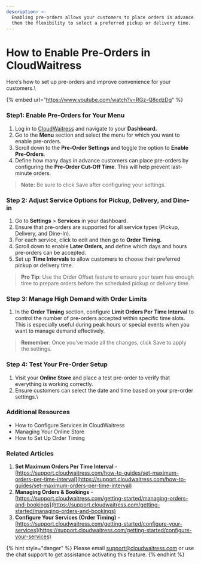 ```yaml
---
description: >-
  Enabling pre-orders allows your customers to place orders in advance, giving
  them the flexibility to select a preferred pickup or delivery time.
---
```


# How to Enable Pre-Orders in CloudWaitress

Here’s how to set up pre-orders and improve convenience for your customers.\


{% embed url="https://www.youtube.com/watch?v=RGz-Q8cdzDg" %}

### Step1: Enable Pre-Orders for Your Menu

1. Log in to [CloudWaitress](https://cloudwaitress.com/)  and navigate to your **Dashboard.**
2. Go to the **Menu** section and select the menu for which you want to enable pre-orders.
3. Scroll down to the **Pre-Order Settings** and toggle the option to **Enable Pre-Orders**.
4. Define how many days in advance customers can place pre-orders by configuring the **Pre-Order Cut-Off Time**. This will help prevent last-minute orders.

> **Note:** Be sure to click Save after configuring your settings.

### Step 2: Adjust Service Options for Pickup, Delivery, and Dine-in

1. Go to **Settings** > **Services** in your dashboard.
2. Ensure that pre-orders are supported for all service types (Pickup, Delivery, and Dine-In).
3. For each service, click to edit and then go to **Order Timing.**
4. Scroll down to enable **Later Orders**, and define which days and hours pre-orders can be accepted.
5. Set up **Time Intervals** to allow customers to choose their preferred pickup or delivery time.

> **Pro Tip**: Use the Order Offset feature to ensure your team has enough time to prepare orders before the scheduled pickup or delivery time.

### Step 3: Manage High Demand with Order Limits

1. In the **Order Timing** section, configure **Limit Orders Per Time Interval** to control the number of pre-orders accepted within specific time slots. This is especially useful during peak hours or special events when you want to manage demand effectively.

> **Remember**: Once you’ve made all the changes, click Save to apply the settings.

### Step 4: Test Your Pre-Order Setup

1. Visit your **Online Store** and place a test pre-order to verify that everything is working correctly.
2. Ensure customers can select the date and time based on your pre-order settings.\


### Additional Resources

* How to Configure Services in CloudWaitress
* Managing Your Online Store
* How to Set Up Order Timing



### Related Articles

1. **Set Maximum Orders Per Time Interval** - [https://support.cloudwaitress.com/how-to-guides/set-maximum-orders-per-time-interval](https://support.cloudwaitress.com/how-to-guides/set-maximum-orders-per-time-interval)
2. **Managing Orders & Bookings** - [https://support.cloudwaitress.com/getting-started/managing-orders-and-bookings](https://support.cloudwaitress.com/getting-started/managing-orders-and-bookings)
3. **Configure Your Services (Order Timing)** - [https://support.cloudwaitress.com/getting-started/configure-your-services](https://support.cloudwaitress.com/getting-started/configure-your-services)



{% hint style="danger" %}
Please email [support@cloudwaitress.com](mailto:support@cloudwaitress.com) or use the chat support to get assistance activating this feature.
{% endhint %}
